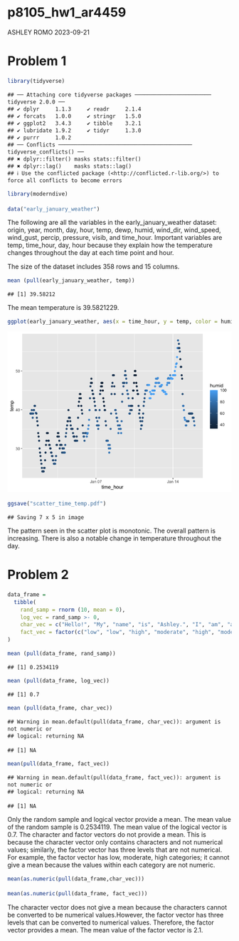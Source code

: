 p8105_hw1_ar4459
================
ASHLEY ROMO
2023-09-21

# Problem 1

``` r
library(tidyverse)
```

    ## ── Attaching core tidyverse packages ──────────────────────── tidyverse 2.0.0 ──
    ## ✔ dplyr     1.1.3     ✔ readr     2.1.4
    ## ✔ forcats   1.0.0     ✔ stringr   1.5.0
    ## ✔ ggplot2   3.4.3     ✔ tibble    3.2.1
    ## ✔ lubridate 1.9.2     ✔ tidyr     1.3.0
    ## ✔ purrr     1.0.2     
    ## ── Conflicts ────────────────────────────────────────── tidyverse_conflicts() ──
    ## ✖ dplyr::filter() masks stats::filter()
    ## ✖ dplyr::lag()    masks stats::lag()
    ## ℹ Use the conflicted package (<http://conflicted.r-lib.org/>) to force all conflicts to become errors

``` r
library(moderndive)

data("early_january_weather")
```

The following are all the variables in the early_january_weather
dataset: origin, year, month, day, hour, temp, dewp, humid, wind_dir,
wind_speed, wind_gust, percip, pressure, visib, and time_hour. Important
variables are temp, time_hour, day, hour because they explain how the
temperature changes throughout the day at each time point and hour.

The size of the dataset includes 358 rows and 15 columns.

``` r
mean (pull(early_january_weather, temp))
```

    ## [1] 39.58212

The mean temperature is 39.5821229.

``` r
ggplot(early_january_weather, aes(x = time_hour, y = temp, color = humid)) + geom_point()
```

![](p8105_hw1_ar4459_files/figure-gfm/unnamed-chunk-3-1.png)<!-- -->

``` r
ggsave("scatter_time_temp.pdf")
```

    ## Saving 7 x 5 in image

The pattern seen in the scatter plot is monotonic. The overall pattern
is increasing. There is also a notable change in temperature throughout
the day.

# Problem 2

``` r
data_frame = 
  tibble(
    rand_samp = rnorm (10, mean = 0),
    log_vec = rand_samp >- 0,
    char_vec = c("Hello!", "My", "name", "is", "Ashley.", "I", "am", "a", "master", "student"),
    fact_vec = factor(c("low", "low", "high", "moderate", "high", "moderate", "low", "low", "low", "moderate"))
)
```

``` r
mean (pull(data_frame, rand_samp))
```

    ## [1] 0.2534119

``` r
mean (pull(data_frame, log_vec))
```

    ## [1] 0.7

``` r
mean (pull(data_frame, char_vec))
```

    ## Warning in mean.default(pull(data_frame, char_vec)): argument is not numeric or
    ## logical: returning NA

    ## [1] NA

``` r
mean(pull(data_frame, fact_vec))
```

    ## Warning in mean.default(pull(data_frame, fact_vec)): argument is not numeric or
    ## logical: returning NA

    ## [1] NA

Only the random sample and logical vector provide a mean. The mean value
of the random sample is 0.2534119. The mean value of the logical vector
is 0.7. The character and factor vectors do not provide a mean. This is
because the character vector only contains characters and not numerical
values; similarly, the factor vector has three levels that are not
numerical. For example, the factor vector has low, moderate, high
categories; it cannot give a mean because the values within each
category are not numeric.

``` r
mean(as.numeric(pull(data_frame,char_vec)))

mean(as.numeric(pull(data_frame, fact_vec)))
```

The character vector does not give a mean because the characters cannot
be converted to be numerical values.However, the factor vector has three
levels that can be converted to numerical values. Therefore, the factor
vector provides a mean. The mean value of the factor vector is 2.1.
